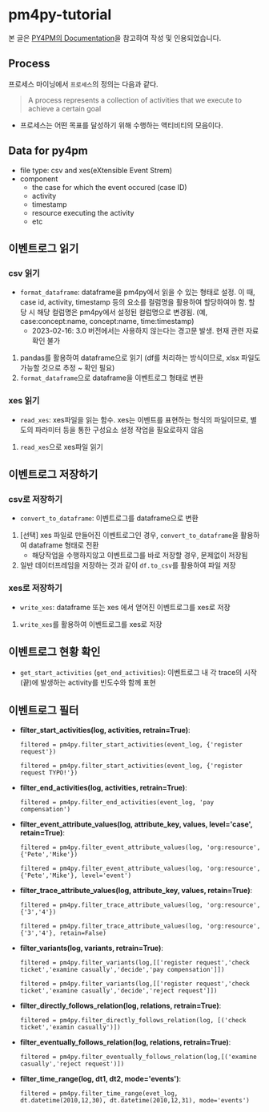 # pm4py-tutorial

본 글은 [PY4PM의 Documentation](https://pm4py.fit.fraunhofer.de/static/assets/api/2.5.0/index.html#)을 참고하여 작성 및 인용되었습니다.

## Process
프로세스 마이닝에서 `프로세스`의 정의는 다음과 같다.
> A process represents a collection of activities that we execute to achieve a certain goal
- 프로세스는 어떤 목표를 달성하기 위해 수행하는 액티비티의 모음이다.

## Data for py4pm
- file type: csv and xes(eXtensible Event Strem)
- component
  - the case for which the event occured (case ID)
  - activity
  - timestamp
  - resource executing the activity
  - etc

## 이벤트로그 읽기
### csv 읽기
- `format_dataframe`: dataframe을 pm4py에서 읽을 수 있는 형태로 설정. 이 때, case id, activity, timestamp 등의 요소를 컬럼명을 활용하여 할당하여야 함. 할당 시 해당 컬럼명은 pm4py에서 설정된 컬럼명으로 변경됨. (예, case:concept:name, concept:name, time:timestamp) 
  - 2023-02-16: 3.0 버전에서는 사용하지 않는다는 경고문 발생. 현재 관련 자료 확인 불가

1. pandas를 활용하여 dataframe으로 읽기 (df를 처리하는 방식이므로, xlsx 파일도 가능할 것으로 추정 ~ 확인 필요)
2. `format_dataframe`으로 dataframe을 이벤트로그 형태로 변환

### xes 읽기
- `read_xes`: xes파일을 읽는 함수. xes는 이벤트를 표현하는 형식의 파일이므로, 별도의 파라미터 등을 통한 구성요소 설정 작업을 필요로하지 않음

1. `read_xes`으로 xes파일 읽기

## 이벤트로그 저장하기
### csv로 저장하기
- `convert_to_dataframe`: 이벤트로그를 dataframe으로 변환

1. [선택] xes 파일로 만들어진 이벤트로그인 경우, `convert_to_dataframe`을 활용하여 dataframe 형태로 전환
   - 해당작업을 수행하지않고 이벤트로그를 바로 저장할 경우, 문제없이 저장됨
2. 일반 데이터프레임을 저장하는 것과 같이 `df.to_csv`를 활용하여 파일 저장

### xes로 저장하기
- `write_xes`: dataframe 또는 xes 에서 얻어진 이벤트로그를 xes로 저장

1. `write_xes`를 활용하여 이벤트로그를 xes로 저장

## 이벤트로그 현황 확인
- `get_start_activities` (`get_end_activities`): 이벤트로그 내 각 trace의 시작(끝)에 발생하는 activity를 빈도수와 함께 표현

## 이벤트로그 필터

- **filter_start_activities(log, activities, retrain=True)**: 
  ```
  filtered = pm4py.filter_start_activities(event_log, {'register request'})
  ```
  ```
  filtered = pm4py.filter_start_activities(event_log, {'register request TYPO!'})
  ```
- **filter_end_activities(log, activities, retrain=True)**: 
  ```
  filtered = pm4py.filter_end_activities(event_log, 'pay compensation')
  ```
- **filter_event_attribute_values(log, attribute_key, values, level='case', retain=True)**: 
  ```
  filtered = pm4py.filter_event_attribute_values(log, 'org:resource',{'Pete','Mike'})
  ```
  ```
  filtered = pm4py.filter_event_attribute_values(log, 'org:resource',{'Pete','Mike'}, level='event')
  ```
- **filter_trace_attribute_values(log, attribute_key, values, retain=True)**: 
  ```
  filtered = pm4py.filter_trace_attribute_values(log, 'org:resource',{'3','4'})
  ```
  ```
  filtered = pm4py.filter_trace_attribute_values(log, 'org:resource',{'3','4'}, retain=False)
  ```
- **filter_variants(log, variants, retrain=True)**: 
  ``` 
  filtered = pm4py.filter_variants(log,[['register request','check ticket','examine casually','decide','pay compensation']])
  ```
  ``` 
  filtered = pm4py.filter_variants(log,[['register request','check ticket','examine casually','decide','reject request']])
  ```
- **filter_directly_follows_relation(log, relations, retrain=True)**: 
  ```
  filtered = pm4py.filter_directly_follows_relation(log, [('check ticket','examin casually')])
  ```
- **filter_eventually_follows_relation(log, relations, retrain=True)**: 
  ```
  filtered = pm4py.filter_eventually_follows_relation(log,[('examine casually','reject request')])
  ```
- **filter_time_range(log, dt1, dt2, mode='events')**: 
  ```
  filtered = pm4py.filter_time_range(evet_log, dt.datetime(2010,12,30), dt.datetime(2010,12,31), mode='events')
  ```